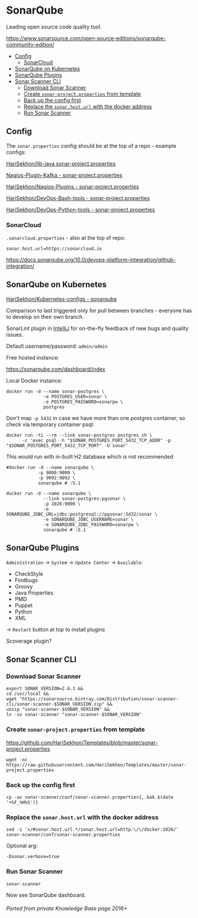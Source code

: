 # SonarQube

Leading open source code quality tool.

<https://www.sonarsource.com/open-source-editions/sonarqube-community-edition/>

<!-- INDEX_START -->
- [Config](#config)
  - [SonarCloud](#sonarcloud)
- [SonarQube on Kubernetes](#sonarqube-on-kubernetes)
- [SonarQube Plugins](#sonarqube-plugins)
- [Sonar Scanner CLI](#sonar-scanner-cli)
  - [Download Sonar Scanner](#download-sonar-scanner)
  - [Create `sonar-project.properties` from template](#create-sonar-projectproperties-from-template)
  - [Back up the config first](#back-up-the-config-first)
  - [Replace the `sonar.host.url` with the docker address](#replace-the-sonarhosturl-with-the-docker-address)
  - [Run Sonar Scanner](#run-sonar-scanner)
<!-- INDEX_END -->

## Config

The `sonar.properties` config should be at the top of a repo - example configs:

[HariSekhon/lib-java sonar-project.properties](https://github.com/HariSekhon/lib-java/blob/master/sonar-project.properties)

[Nagios-Plugin-Kafka - sonar-project.properties](https://github.com/HariSekhon/Nagios-Plugin-Kafka/blob/master/sonar-project.properties)

[HariSekhon/Nagios-Plugins - sonar-project.properties](https://github.com/HariSekhon/Nagios-Plugins/blob/master/sonar-project.properties)

[HariSekhon/DevOps-Bash-tools - sonar-project.properties](https://github.com/HariSekhon/DevOps-Bash-tools/blob/master/sonar-project.properties)

[HariSekhon/DevOps-Python-tools - sonar-project.properties](https://github.com/HariSekhon/DevOps-Python-tools/blob/master/sonar-project.properties)

### SonarCloud

`.sonarcloud.properties` - also at the top of repo:

```shell
sonar.host.url=https://sonarcloud.io
```

<https://docs.sonarqube.org/10.0/devops-platform-integration/github-integration/>

## SonarQube on Kubernetes

[HariSekhon/Kubernetes-configs - sonarqube](https://github.com/HariSekhon/Kubernetes-configs/tree/master/sonarqube)

Comparison to last triggered only for pull between branches - everyone has to develop on their own branch.

SonarLint plugin in [IntelliJ](intellij.md) for on-the-fly feedback of new bugs and quality issues.

Default username/password: `admin/admin`

Free hosted instance:

<https://sonarqube.com/dashboard/index>

Local Docker instance:

```shell
docker run -d --name sonar-postgres \
              -e POSTGRES_USER=sonar \
              -e POSTGRES_PASSWORD=sonarpw \
              postgres
```

Don't map `-p 5432` in case we have more than one postgres container, so check via temporary container psql:

```shell
docker run -ti --rm --link sonar-postgres postgres sh \
      -c 'exec psql -h "$SONAR_POSTGRES_PORT_5432_TCP_ADDR" -p "$SONAR_POSTGRES_PORT_5432_TCP_PORT" -U sonar'
```

This would run with in-built H2 database which is not recommended

```shell
#docker run -d --name sonarqube \
            -p 9000:9000 \
            -p 9092:9092 \
            sonarqube # :5.1
```

```shell
docker run -d --name sonarqube \
              --link sonar-postgres:pgsonar \
              -p 1026:9000 \
              -e SONARQUBE_JDBC_URL=jdbc:postgresql://pgsonar:5432/sonar \
              -e SONARQUBE_JDBC_USERNAME=sonar \
              -e SONARQUBE_JDBC_PASSWORD=sonarpw \
              sonarqube # :5.1
```

## SonarQube Plugins

`Administration` -> `System` -> `Update Center` -> `Available`:

- CheckStyle
- Findbugs
- Groovy
- Java Properties
- PMD
- Puppet
- Python
- XML

-> `Restart` button at top to install plugins

Scoverage plugin?

## Sonar Scanner CLI

### Download Sonar Scanner

```shell
export SONAR_VERSION=2.6.1 &&
cd /usr/local &&
wget "https://sonarsource.bintray.com/Distribution/sonar-scanner-cli/sonar-scanner-$SONAR_VERSION.zip" &&
unzip "sonar-scanner-$SONAR_VERSION" &&
ln -sv sonar-scanner "sonar-scanner-$SONAR_VERSION"
```

### Create `sonar-project.properties` from template

https://github.com/HariSekhon/Templates/blob/master/sonar-project.properties

```shell
wget -nc https://raw.githubusercontent.com/HariSekhon/Templates/master/sonar-project.properties
```

### Back up the config first

```shell
cp -av sonar-scanner/conf/sonar-scanner.properties{,.bak.$(date '+%F_%H%S')}
```

### Replace the `sonar.host.url` with the docker address

```shell
sed -i 's/#sonar.host.url.*/sonar.host.url=http:\/\/docker:1026/' sonar-scanner/conf/sonar-scanner.properties
```

Optional arg:

```none
-Dsonar.verbose=true
```

### Run Sonar Scanner

```shell
sonar-scanner
```

Now see SonarQube dashboard.

###### Ported from private Knowledge Base page 2016+
